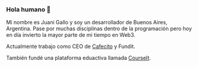 ### Hola humano 👋

Mi nombre es Juani Gallo y soy un desarrollador de Buenos Aires, Argentina. Pase por muchas disciplinas dentro de la programación pero hoy en día invierto la mayor parte de mi tiempo en Web3.

Actualmente trabajo como CEO de [Cafecito](https://cafecito.app) y Fundit.

También fundé una plataforma eduactiva llamada [CourseIt](https://courseit.io).
